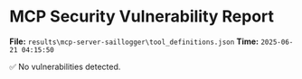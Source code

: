 # MCP Security Vulnerability Report
**File:** `results\mcp-server-saillogger\tool_definitions.json`
**Time:** `2025-06-21 04:15:50`

✅ No vulnerabilities detected.